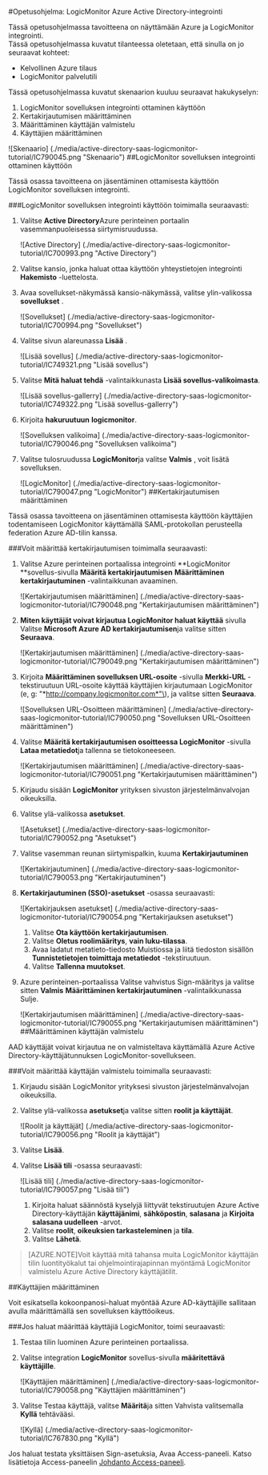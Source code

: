<properties 
    pageTitle="Opetusohjelma: Azure Active Directory-integrointi LogicMonitor | Microsoft Azure" 
    description="Opettele käyttämään LogicMonitor Azure Active Directory-hakemistosta käyttöön kertakirjautumisen, automaattinen valmistelu ja lisää!" 
    services="active-directory" 
    authors="jeevansd"  
    documentationCenter="na" 
    manager="femila"/>
<tags 
    ms.service="active-directory" 
    ms.devlang="na" 
    ms.topic="article" 
    ms.tgt_pltfrm="na" 
    ms.workload="identity" 
    ms.date="09/29/2016" 
    ms.author="jeedes" />

#<a name="tutorial-azure-active-directory-integration-with-logicmonitor"></a>Opetusohjelma: LogicMonitor Azure Active Directory-integrointi
  
Tässä opetusohjelmassa tavoitteena on näyttämään Azure ja LogicMonitor integrointi.  
Tässä opetusohjelmassa kuvatut tilanteessa oletetaan, että sinulla on jo seuraavat kohteet:

-   Kelvollinen Azure tilaus
-   LogicMonitor palvelutili
  
Tässä opetusohjelmassa kuvatut skenaarion kuuluu seuraavat hakukyselyn:

1.  LogicMonitor sovelluksen integrointi ottaminen käyttöön
2.  Kertakirjautumisen määrittäminen
3.  Määrittäminen käyttäjän valmistelu
4.  Käyttäjien määrittäminen

![Skenaario] (./media/active-directory-saas-logicmonitor-tutorial/IC790045.png "Skenaario")
##<a name="enabling-the-application-integration-for-logicmonitor"></a>LogicMonitor sovelluksen integrointi ottaminen käyttöön
  
Tässä osassa tavoitteena on jäsentäminen ottamisesta käyttöön LogicMonitor sovelluksen integrointi.

###<a name="to-enable-the-application-integration-for-logicmonitor-perform-the-following-steps"></a>LogicMonitor sovelluksen integrointi käyttöön toimimalla seuraavasti:

1.  Valitse **Active Directory**Azure perinteinen portaalin vasemmanpuoleisessa siirtymisruudussa.

    ![Active Directory] (./media/active-directory-saas-logicmonitor-tutorial/IC700993.png "Active Directory")

2.  Valitse kansio, jonka haluat ottaa käyttöön yhteystietojen integrointi **Hakemisto** -luettelosta.

3.  Avaa sovellukset-näkymässä kansio-näkymässä, valitse ylin-valikossa **sovellukset** .

    ![Sovellukset] (./media/active-directory-saas-logicmonitor-tutorial/IC700994.png "Sovellukset")

4.  Valitse sivun alareunassa **Lisää** .

    ![Lisää sovellus] (./media/active-directory-saas-logicmonitor-tutorial/IC749321.png "Lisää sovellus")

5.  Valitse **Mitä haluat tehdä** -valintaikkunasta **Lisää sovellus-valikoimasta**.

    ![Lisää sovellus-gallerry] (./media/active-directory-saas-logicmonitor-tutorial/IC749322.png "Lisää sovellus-gallerry")

6.  Kirjoita **hakuruutuun** **logicmonitor**.

    ![Sovelluksen valikoima] (./media/active-directory-saas-logicmonitor-tutorial/IC790046.png "Sovelluksen valikoima")

7.  Valitse tulosruudussa **LogicMonitor**ja valitse **Valmis** , voit lisätä sovelluksen.

    ![LogicMonitor] (./media/active-directory-saas-logicmonitor-tutorial/IC790047.png "LogicMonitor")
##<a name="configuring-single-sign-on"></a>Kertakirjautumisen määrittäminen
  
Tässä osassa tavoitteena on jäsentäminen ottamisesta käyttöön käyttäjien todentamiseen LogicMonitor käyttämällä SAML-protokollan perusteella federation Azure AD-tilin kanssa.

###<a name="to-configure-single-sign-on-perform-the-following-steps"></a>Voit määrittää kertakirjautumisen toimimalla seuraavasti:

1.  Valitse Azure perinteinen portaalissa integrointi **LogicMonitor **sovellus-sivulla **Määritä kertakirjautumisen** **Määrittäminen kertakirjautuminen** -valintaikkunan avaaminen.

    ![Kertakirjautumisen määrittäminen] (./media/active-directory-saas-logicmonitor-tutorial/IC790048.png "Kertakirjautumisen määrittäminen")

2.  **Miten käyttäjät voivat kirjautua LogicMonitor haluat käyttää** sivulla Valitse **Microsoft Azure AD kertakirjautumisen**ja valitse sitten **Seuraava**.

    ![Kertakirjautumisen määrittäminen] (./media/active-directory-saas-logicmonitor-tutorial/IC790049.png "Kertakirjautumisen määrittäminen")

3.  Kirjoita **Määrittäminen sovelluksen URL-osoite** -sivulla **Merkki-URL** -tekstiruutuun URL-osoite käyttää käyttäjien kirjautumaan LogicMonitor \(e, g: "*http://company.logicmonitor.com*"\), ja valitse sitten **Seuraava**.

    ![Sovelluksen URL-Osoitteen määrittäminen] (./media/active-directory-saas-logicmonitor-tutorial/IC790050.png "Sovelluksen URL-Osoitteen määrittäminen")

4.  Valitse **Määritä kertakirjautumisen osoitteessa LogicMonitor** -sivulla **Lataa metatiedot**ja tallenna se tietokoneeseen.

    ![Kertakirjautumisen määrittäminen] (./media/active-directory-saas-logicmonitor-tutorial/IC790051.png "Kertakirjautumisen määrittäminen")

5.  Kirjaudu sisään **LogicMonitor** yrityksen sivuston järjestelmänvalvojan oikeuksilla.

6.  Valitse ylä-valikossa **asetukset**.

    ![Asetukset] (./media/active-directory-saas-logicmonitor-tutorial/IC790052.png "Asetukset")

7.  Valitse vasemman reunan siirtymispalkin, kuuma **Kertakirjautuminen**

    ![Kertakirjautuminen] (./media/active-directory-saas-logicmonitor-tutorial/IC790053.png "Kertakirjautuminen")

8.  **Kertakirjautuminen (SSO)-asetukset** -osassa seuraavasti:

    ![Kertakirjauksen asetukset] (./media/active-directory-saas-logicmonitor-tutorial/IC790054.png "Kertakirjauksen asetukset")

    1.  Valitse **Ota käyttöön kertakirjautumisen**.
    2.  Valitse **Oletus roolimääritys**, **vain luku-tilassa**.
    3.  Avaa ladatut metatieto-tiedosto Muistiossa ja liitä tiedoston sisällön **Tunnistetietojen toimittaja metatiedot** -tekstiruutuun.
    4.  Valitse **Tallenna muutokset**.

9.  Azure perinteinen-portaalissa Valitse vahvistus Sign-määritys ja valitse sitten **Valmis** **Määrittäminen kertakirjautuminen** -valintaikkunassa Sulje.

    ![Kertakirjautumisen määrittäminen] (./media/active-directory-saas-logicmonitor-tutorial/IC790055.png "Kertakirjautumisen määrittäminen")
##<a name="configuring-user-provisioning"></a>Määrittäminen käyttäjän valmistelu
  
AAD käyttäjät voivat kirjautua ne on valmisteltava käyttämällä Azure Active Directory-käyttäjätunnuksen LogicMonitor-sovellukseen.

###<a name="to-configure-user-provisioning-perform-the-following-steps"></a>Voit määrittää käyttäjän valmistelu toimimalla seuraavasti:

1.  Kirjaudu sisään LogicMonitor yrityksesi sivuston järjestelmänvalvojan oikeuksilla.

2.  Valitse ylä-valikossa **asetukset**ja valitse sitten **roolit ja käyttäjät**.

    ![Roolit ja käyttäjät] (./media/active-directory-saas-logicmonitor-tutorial/IC790056.png "Roolit ja käyttäjät")

3.  Valitse **Lisää**.

4.  Valitse **Lisää tili** -osassa seuraavasti:

    ![Lisää tili] (./media/active-directory-saas-logicmonitor-tutorial/IC790057.png "Lisää tili")

    1.  Kirjoita haluat säännöstä kyselyjä liittyvät tekstiruutujen Azure Active Directory-käyttäjän **käyttäjänimi**, **sähköpostin**, **salasana** ja **Kirjoita salasana uudelleen** -arvot.
    2.  Valitse **roolit**, **oikeuksien tarkasteleminen** ja **tila**.
    3.  Valitse **Lähetä**.

>[AZURE.NOTE]Voit käyttää mitä tahansa muita LogicMonitor käyttäjän tilin luontityökalut tai ohjelmointirajapinnan myöntämä LogicMonitor valmistelu Azure Active Directory käyttäjätilit.

##<a name="assigning-users"></a>Käyttäjien määrittäminen
  
Voit esikatsella kokoonpanosi-haluat myöntää Azure AD-käyttäjille sallitaan avulla määrittämällä sen sovelluksen käyttöoikeus.

###<a name="to-assign-users-to-logicmonitor-perform-the-following-steps"></a>Jos haluat määrittää käyttäjiä LogicMonitor, toimi seuraavasti:

1.  Testaa tilin luominen Azure perinteinen portaalissa.

2.  Valitse integration **LogicMonitor** sovellus-sivulla **määritettävä käyttäjille**.

    ![Käyttäjien määrittäminen] (./media/active-directory-saas-logicmonitor-tutorial/IC790058.png "Käyttäjien määrittäminen")

3.  Valitse Testaa käyttäjä, valitse **Määritä**ja sitten Vahvista valitsemalla **Kyllä** tehtävääsi.

    ![Kyllä] (./media/active-directory-saas-logicmonitor-tutorial/IC767830.png "Kyllä")
  
Jos haluat testata yksittäisen Sign-asetuksia, Avaa Access-paneeli. Katso lisätietoja Access-paneelin [Johdanto Access-paneeli](active-directory-saas-access-panel-introduction.md).




